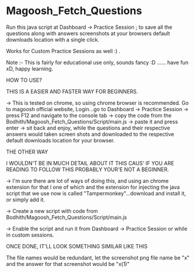 # Magoosh_Fetch_Questions

Run this java script at Dashboard -> Practice Session ; to save all the questions along with answers screenshots at your browsers default downloads location with a single click.

Works for Custom Practice Sessions as well :) .

Note :- This is fairly for educational use only, sounds fancy :D ...... have fun xD, happy learning.


HOW TO USE?

THIS IS A EASIER AND FASTER WAY FOR BEGINNERS.

-> This is tested on chrome, so using chrome browser is recommended. Go to magoosh official website, Login...go to Dashboard -> Practice Session -> press F12 and navigate to the console tab -> copy the code from the Bodhith/Magoosh_Fetch_Questions/Script/main.js -> paste it and press enter -> sit back and enjoy, while the questions and their respective answers would taken screen shots and downloaded to the respective default downloads location for your browser.

THE OTHER WAY

I WOULDN'T BE IN MUCH DETAIL ABOUT IT THIS CAUS' IF YOU ARE READING TO FOLLOW THIS PROBABLY YOUR'E NOT A BEGINNER.

-> I'm sure there are lot of ways of doing this, and using an chrome extension for that I one of which and the extension for injecting the java script that we use now is called "Tampermonkey"...download and install it, or simply add it.

-> Create a new script with code from Bodhith/Magoosh_Fetch_Questions/Script/main.js

-> Enable the script and run it from Dashboard -> Practice Session or while in custom sessions.

ONCE DONE, IT'LL LOOK SOMETHING SIMILAR LIKE THIS

The file names would be redundant, let the screenshot png file name be "x" and the answer for that screenshot would be "x(1)"

